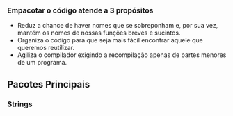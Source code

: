 ### Empacotar o código atende a 3 propósitos
- Reduz a chance de haver nomes que se sobreponham e, por sua vez, mantém os nomes de nossas funções breves e sucintos.
- Organiza o código para que seja mais fácil encontrar aquele que queremos reutilizar.
- Agiliza o compilador exigindo a recompilação apenas de partes menores de um programa. 

## Pacotes Principais
### Strings
    